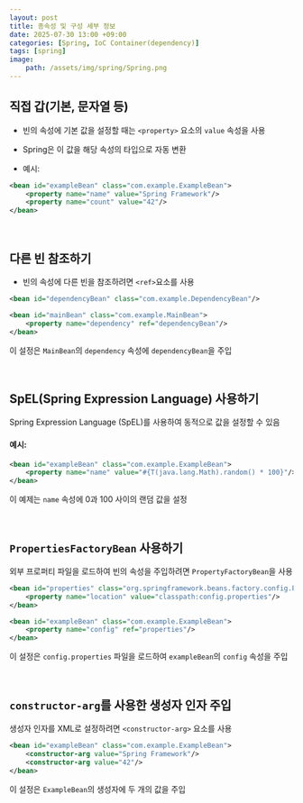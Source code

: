 ```yaml
---
layout: post
title: 종속성 및 구성 세부 정보
date: 2025-07-30 13:00 +09:00
categories: [Spring, IoC Container(dependency)]
tags: [spring]
image:
    path: /assets/img/spring/Spring.png
---
```


## 직접 갑(기본, 문자열 등)

- 빈의 속성에 기본 값을 설정할 때는 `<property>` 요소의 `value` 속성을 사용
- Spring은 이 값을 해당 속성의 타입으로 자동 변환

- 예시:

```xml
<bean id="exampleBean" class="com.example.ExampleBean">
    <property name="name" value="Spring Framework"/>
    <property name="count" value="42"/>
</bean>
```

<br>

## 다른 빈 참조하기

- 빈의 속성에 다른 빈을 참조하려면 `<ref>`요소를 사용

```xml
<bean id="dependencyBean" class="com.example.DependencyBean"/>

<bean id="mainBean" class="com.example.MainBean">
    <property name="dependency" ref="dependencyBean"/>
</bean>
```

이 설정은 `MainBean`의 `dependency` 속성에 `dependencyBean`을 주입

<br>

## SpEL(Spring Expression Language) 사용하기

Spring Expression Language (SpEL)를 사용하여 동적으로 값을 설정할 수 있음

#### 예시:

```xml
<bean id="exampleBean" class="com.example.ExampleBean">
    <property name="name" value="#{T(java.lang.Math).random() * 100}"/>
</bean>
```

이 예제는 `name` 속성에 0과 100 사이의 랜덤 값을 설정

<br>

## `PropertiesFactoryBean` 사용하기

외부 프로퍼티 파일을 로드하여 빈의 속성을 주입하려면 `PropertyFactoryBean`을 사용

```xml
<bean id="properties" class="org.springframework.beans.factory.config.PropertiesFactoryBean">
    <property name="location" value="classpath:config.properties"/>
</bean>

<bean id="exampleBean" class="com.example.ExampleBean">
    <property name="config" ref="properties"/>
</bean>
```

이 설정은 `config.properties` 파일을 로드하여 `exampleBean`의 `config` 속성을 주입

<br>

## `constructor-arg`를 사용한 생성자 인자 주입

생성자 인자를 XML로 설정하려면 `<constructor-arg>` 요소를 사용

```xml
<bean id="exampleBean" class="com.example.ExampleBean">
    <constructor-arg value="Spring Framework"/>
    <constructor-arg value="42"/>
</bean>
```

이 설정은 `ExampleBean`의 생성자에 두 개의 값을 주입